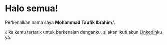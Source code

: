 # Halo semua! 

Perkenalkan nama saya **Mohammad Taufik Ibrahim**.\

Jika kamu tertarik untuk berkenalan denganku, silakan ikuti akun [Linkedin](https://www.linkedin.com/in/taufikibraahim/)ku ya.
